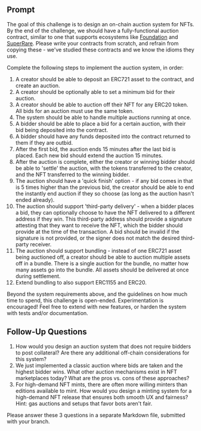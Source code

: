 ## Prompt

The goal of this challenge is to design an on-chain auction system for NFTs. By the end of the challenge, we should have a fully-functional auction contract, similar to one that supports ecosystems like [Foundation](https://foundation.app) and [SuperRare](https://superrare.co). Please write your contracts from scratch, and refrain from copying these - we've studied these contracts and we know the idioms they use.

Complete the following steps to implement the auction system, in order:

1. A creator should be able to deposit an ERC721 asset to the contract, and create an auction.
2. A creator should be optionally able to set a minimum bid for their auction.
3. A creator should be able to auction off their NFT for any ERC20 token. All bids for an auction must use the same token.
4. The system should be able to handle multiple auctions running at once.
5. A bidder should be able to place a bid for a certain auction, with their bid being deposited into the contract.
6. A bidder should have any funds deposited into the contract returned to them if they are outbid.
7. After the first bid, the auction ends 15 minutes after the last bid is placed. Each new bid should extend the auction 15 minutes.
8. After the auction is complete, either the creator or winning bidder should be able to 'settle' the auction, with the tokens transferred to the creator, and the NFT transferred to the winning bidder.
9. The auction should have a 'quick finish' option - if any bid comes in that is 5 times higher than the previous bid, the creator should be able to end the instantly end auction if they so choose (as long as the auction hasn't ended already).
10. The auction should support 'third-party delivery' - when a bidder places a bid, they can optionally choose to have the NFT delivered to a different address if they win. This third-party address should provide a signature attesting that they want to receive the NFT, which the bidder should provide at the time of the transaction. A bid should be invalid if the signature is not provided, or the signer does not match the desired third-party receiver.
11. The auction should support bundling - instead of one ERC721 asset being auctioned off, a creator should be able to auction multiple assets off in a bundle. There is a single auction for the bundle, no matter how many assets go into the bundle. All assets should be delivered at once during settlement.
12. Extend bundling to also support ERC1155 and ERC20.

Beyond the system requirements above, and the guidelines on how much time to spend, this challenge is open-ended. Experimentation is encouraged! Feel free to extend with new features, or harden the system with tests and/or documentation.

## Follow-Up Questions

1. How would you design an auction system that does not require bidders to post collateral? Are there any additional off-chain considerations for this system?
2. We just implemented a classic auction where bids are taken and the highest bidder wins. What other auction mechanisms exist in NFT marketplaces today? What are the pros vs. cons of these approaches?
3. For high-demand NFT mints, there are often more willing minters than editions available to mint. How would you design a minting system for a high-demand NFT release that ensures both smooth UX and fairness? Hint: gas auctions and setups that favor bots aren't fair.

Please answer these 3 questions in a separate Markdown file, submitted with your branch.
